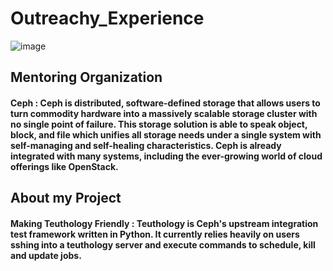 # Outreachy_Experience
![image](https://github.com/Med16-11/Outreachy_Experience/assets/78318301/b2c54012-038e-4c69-b7d9-c5259ececb89)

## Mentoring Organization 
#### Ceph : Ceph is distributed, software-defined storage that allows users to turn commodity hardware into a massively scalable storage cluster with no single point of failure. This storage solution is able to speak object, block, and file which unifies all storage needs under a single system with self-managing and self-healing characteristics. Ceph is already integrated with many systems, including the ever-growing world of cloud offerings like OpenStack.
## About my Project
#### Making Teuthology Friendly : Teuthology is Ceph's upstream integration test framework written in Python. It currently relies heavily on users sshing into a teuthology server and execute commands to schedule, kill and update jobs. 
